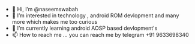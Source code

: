 - 👋 Hi, I’m @naseemswabah
- 👀 I’m interested in technology , android ROM devlopment and many more which makes me too curious
- 🌱 I’m currently learning android AOSP based devlopment's
- 📫 How to reach me ... you can reach me by telegram +91 9633698340

<!---
naseemswabah/naseemswabah is a ✨ special ✨ repository because its `README.md` (this file) appears on your GitHub profile.
You can click the Preview link to take a look at your changes.
--->
